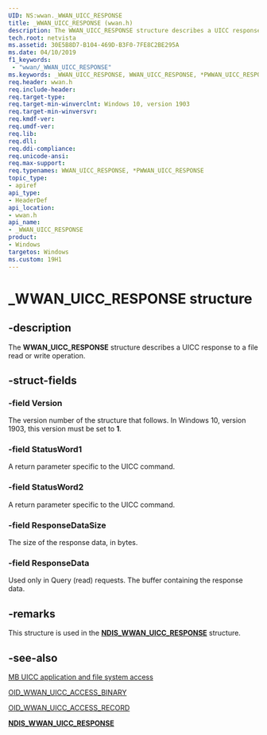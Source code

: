 ```yaml
---
UID: NS:wwan._WWAN_UICC_RESPONSE
title: _WWAN_UICC_RESPONSE (wwan.h)
description: The WWAN_UICC_RESPONSE structure describes a UICC response to a file read or write operation. 
tech.root: netvista
ms.assetid: 30E5B8D7-B104-469D-B3F0-7FE8C2BE295A
ms.date: 04/10/2019
f1_keywords:
 - "wwan/_WWAN_UICC_RESPONSE"
ms.keywords: _WWAN_UICC_RESPONSE, WWAN_UICC_RESPONSE, *PWWAN_UICC_RESPONSE, 
req.header: wwan.h
req.include-header:
req.target-type:
req.target-min-winverclnt: Windows 10, version 1903
req.target-min-winversvr:
req.kmdf-ver:
req.umdf-ver:
req.lib:
req.dll:
req.ddi-compliance:
req.unicode-ansi:
req.max-support:
req.typenames: WWAN_UICC_RESPONSE, *PWWAN_UICC_RESPONSE
topic_type: 
- apiref
api_type: 
- HeaderDef
api_location: 
- wwan.h
api_name: 
- _WWAN_UICC_RESPONSE
product:
- Windows
targetos: Windows
ms.custom: 19H1
---
```


# _WWAN_UICC_RESPONSE structure

## -description

The **WWAN_UICC_RESPONSE** structure describes a UICC response to a file read or write operation. 

## -struct-fields

### -field Version

The version number of the structure that follows. In Windows 10, version 1903, this version must be set to **1**.
 
### -field StatusWord1

A return parameter specific to the UICC command.

### -field StatusWord2

A return parameter specific to the UICC command.

### -field ResponseDataSize

The size of the response data, in bytes.

### -field ResponseData

Used only in Query (read) requests. The buffer containing the response data.

## -remarks

This structure is used in the [**NDIS_WWAN_UICC_RESPONSE**](../ndiswwan/ns-ndiswwan-_ndis_wwan_uicc_response.md) structure.

## -see-also

[MB UICC application and file system access](https://docs.microsoft.com/windows-hardware/drivers/network/mb-uicc-application-and-file-system-access)

[OID_WWAN_UICC_ACCESS_BINARY](https://docs.microsoft.com/windows-hardware/drivers/network/oid-wwan-uicc-access-binary)

[OID_WWAN_UICC_ACCESS_RECORD](https://docs.microsoft.com/windows-hardware/drivers/network/oid-wwan-uicc-access-record)

[**NDIS_WWAN_UICC_RESPONSE**](../ndiswwan/ns-ndiswwan-_ndis_wwan_uicc_response.md)
